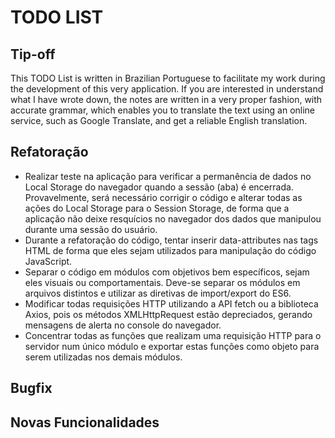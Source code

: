 # TODO LIST

## Tip-off

This TODO List is written in Brazilian Portuguese to facilitate my work during the development of this very application.
If you are interested in understand what I have wrote down, the notes are written in a very proper fashion, with accurate grammar, which enables you to translate the text using an online service, such as Google Translate, and get a reliable English translation.

## Refatoração

- Realizar teste na aplicação para verificar a permanência de dados no Local Storage do navegador quando a sessão (aba) é encerrada. Provavelmente, será necessário corrigir o código e alterar todas as ações do Local Storage para o Session Storage, de forma que a aplicação não deixe resquícios no navegador dos dados que manipulou durante uma sessão do usuário.
- Durante a refatoração do código, tentar inserir data-attributes nas tags HTML de forma que eles sejam utilizados para manipulação do código JavaScript.
- Separar o código em módulos com objetivos bem específicos, sejam eles visuais ou comportamentais. Deve-se separar os módulos em arquivos distintos e utilizar as diretivas de import/export do ES6.
- Modificar todas requisições HTTP utilizando a API fetch ou a biblioteca Axios, pois os métodos XMLHttpRequest estão depreciados, gerando mensagens de alerta no console do navegador.
- Concentrar todas as funções que realizam uma requisição HTTP para o servidor num único módulo e exportar estas funções como objeto para serem utilizadas nos demais módulos.

## Bugfix



## Novas Funcionalidades

